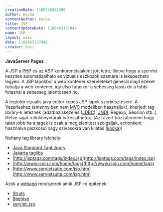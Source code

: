 ```yaml
---
creationDate: 1100726581289 
author: kocka 
contentAuthor: kocka 
title: JSP 
contentUpdateDate: 1166463137048 
name: JSP 
layout: wiki 
date: 1166463137048 
creator: boci 
---
```

__JavaServer Pages__

A JSP a [PHP](http://www.php.net) es az ASP konkurenciajakent jott letre, illetve hogy a szervlet keszites automatizalhato es vizualis eszkozok szamara is lekepezheto legyen. A JSP lapokbol a web kontener szervleteket general majd ezeket futtatja a web kontener, igy elso futaskor a sebesseg lassu de a tobbi futasnal a sebesseg jelentossen no.

A legtobb vizualis java editor kepes JSP lapok szerkesztesere. A Vezerleshez (amennyiben nem [MVC](MVC.html) modellben hasznaljuk), kiterjedt tag library-k leteznek (adatbaziskezeles ([JDBC](JDBC.html)), [JNDI](JNDI.html), Regexp, Session stb..), illetve sajat rutinkonyvtarak is keszithetok. (Azt azert hozzatennem hogy talan jobb ha a [tag](Missing.html)ek is csak a megjelenitest szolgaljak, actionkent hasznalva piszkosul nagy szivasokra van kilatas ([kocka](kocka.html)))

Nehany tag library lelohely:

*   [Java Standard TagLibrary](http://java.sun.com/products/jsp/jstl)
*   [Jakarta taglibs](http://jakarta.apache.org/taglibs/index.html)
*   [http://jsptags.com/tags/index.jsp](http://jsptags.com/tags/index.jsp)
*   [http://www.jspin.com/home/tags](http://www.jspin.com/home/tags)
*   [http://www.servletsuite.com/jsp.htm](http://www.servletsuite.com/jsp.htm)



Azok a [webapp](webapp.html) rendszerek amik JSP-re epitenek:
*   [Struts](struts.html)
*   [Beehive](beehive.html)
*   [servlet_jsp](servlet_jsp.html)




